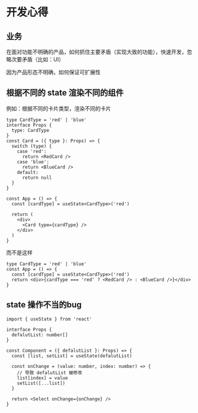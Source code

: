 # 开发心得

## 业务

在面对功能不明确的产品，如何抓住主要矛盾（实现大致的功能），快速开发，忽略次要矛盾（比如：UI）

因为产品形态不明确，如何保证可扩展性

## 根据不同的 state 渲染不同的组件

例如：根据不同的卡片类型，渲染不同的卡片

```tsx
type CardType = 'red' | 'blue'
interface Props {
  type: CardType
}
const Card = ({ type }: Props) => {
  switch (type) {
    case 'red':
      return <RedCard />
    case 'blue':
      return <BlueCard />
    default:
      return null
  }
}

const App = () => {
  const [cardType] = useState<CardType>('red')

  return (
    <div>
      <Card type={cardType} />
    </div>
  )
}
```

而不是这样

```tsx
type CardType = 'red' | 'blue'
const App = () => {
  const [cardType] = useState<CardType>('red')
  return <div>{cardType === 'red' ? <RedCard /> : <BlueCard />}</div>
}
```

## state 操作不当的bug

```tsx
import { useState } from 'react'

interface Props {
  defalutList: number[]
}

const Component = ({ defalutList }: Props) => {
  const [list, setList] = useState(defalutList)

  const onChange = (value: number, index: number) => {
    // 导致 defalutList 被修改
    list[index] = value
    setList([...list])
  }

  return <Select onChange={onChange} />
}
```
